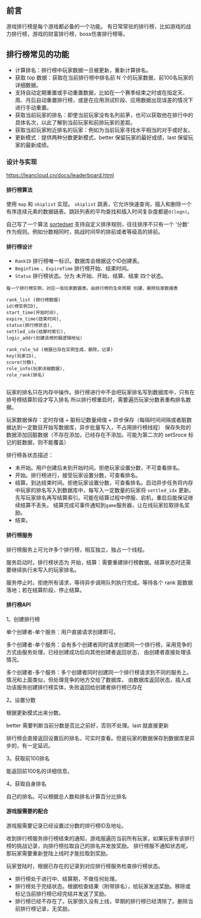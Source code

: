 
## 前言

游戏排行榜是每个游戏都必备的一个功能。
有日常常驻的排行榜，比如游戏的战力排行榜，游戏的财富排行榜，boss伤害排行榜等。

## 排行榜常见的功能

- 计算排名：排行榜中玩家数据一旦被更新，重新计算排名。
- 获取 top 数据：获取在当前排行榜中排名前 N 个的玩家数据，前100名玩家的详细数据。
- 支持自动定期重置或手动重置数据，比如在一个赛季结束之时或在指定天、周、月后自动重置排行榜，或是在应用测试阶段、应用数据出现误差的情况下进行手动重置。
- 获取当前玩家的排名：即使当前玩家没有名列前茅，也可以获取他在排行中的具体名次，以此了解到当前玩家和前排玩家的差距。
- 获取当前玩家附近排名的玩家：例如为当前玩家寻找水平相当的对手或好友。
- 更新模式：提供两种分数更新模式，better 保留玩家的最好成绩，last 保留玩家的最新成绩。

### 设计与实现

https://leancloud.cn/docs/leaderboard.html

#### 排行榜算法

使用 `map` 和 `skiplist` 实现。
`skiplist` 跳表，它允许快速查询，插入和删除一个有序连续元素的数据链表。跳跃列表的平均查找和插入时间复杂度都是`O(logn)`。

自己写了一个算法 [sortedset](https://github.com/yddeng/sortedset) 
支持自定义排序规则，往往排序不只有一个 '分数' 作为规则。例如分数相同时，挑战时间早的排前或者等级高的排前。

#### 排行榜设计

- `RankID` 排行榜唯一标识。数据库会根据这个ID创建表。
- `BeginTime` 、`ExpireTime` 排行榜开始、结束时间。
- `Status` 排行榜状态。分为 未开始、开始、结算、结束 四个状态。

```
每一个排行榜实例，对应一张玩家数据表。由排行榜的生命周期 创建、删除玩家数据表

rank_list (排行榜数据)
id(榜实例ID), 
start_time(开始时间),
expire_time(结束时间),
status(排行榜状态),
settled_idx(结算时索引),
logic_addr(创建该榜的服逻辑地址）
    
rank_role_%d (根据已存在实例生成，删除。记录)
key(玩家ID),
score(分数),
role_info(玩家详细数据),
role_rank(排名)
        
```

玩家的排名只在内存中操作。排行榜进行中不会吧玩家排名写到数据库中，只有在排号榜结算阶段才写入排名
所以排行榜重启时，需要遍历玩家分数表重构排名数据。

玩家数据保存：定时存储 + 脏标记数量阀值 + 异步保存（每隔时间间隔或者脏数据达到一定数目开始写数据库，异步批量写入，不占用排行榜线程）
保存失败的数据添加回脏数据（不存在添加，已经存在不添加。可能为第二次的 setSroce 标记的脏数据，则不能覆盖）

排行榜各状态描述：
- 未开始。用户创建后未到开始时间。拒绝玩家设置分数，不可查看排名。
- 开始。排行榜进行，接受玩家设置分数，可查看排名。 
- 结算。到达结束时间。拒绝玩家设置分数，可查看排名。启动异步任务将内存中玩家的排名写入到数据库中，每写入一定数量的玩家将 `settled_idx` 更新。
    先写玩家排名再写结算索引。可能在结算过程中停服、宕机，重启后能保证继续结算不丢失。
    结算完成可事件通知到`game`服务器，让在线玩家拉取排名奖励。
- 结束。

#### 排行榜服务

排行榜服务上可允许多个排行榜，相互独立，独占一个线程。

服务启动时。排行榜状态为 开始，结算：需要重建排行榜数据。结算状态时还需要继续执行未写入的玩家排名。

服务停止时。拒绝所有请求，等待异步调用队列执行完成。等待各个 rank 脏数据落地；若在结算阶段，停止结算。


#### 排行榜API

1。创建排行榜 

单个创建者-单个服务：用户直接请求创建即可。

多个创建者-单个服务：会有多个创建者同时请求创建同一个排行榜，采用竞争的方式由服务处理，已经创建成功后向其他创建者返回状态，
由创建者直接处理该情况。

多个创建者-多个服务：多个创建者同时创建同一个排行榜请求到不同的服务上。情况和上面类似，但处理竞争的地方交给了数据库，
由数据库返回状态，插入成功该服务创建排行榜实体，失败返回给创建者排行榜已存在

2。设置分数 

根据更新模式出来分数。

better 需要判断当前分数是否比之前好，否则不处理。last 就直接更新

排行榜会直接返回设置后的排名，可实时查看。但是玩家的数据保存到数据库是异步的，有一定延迟。

3。获取前100排名 

能返回前100名的详细信息。

4。获取自身排名

自己的排名。可以根据总人数和排名计算百分比排名

#### 游戏服需要的配合

游戏服需要记录已经设置过分数的排行榜ID及地址。

收到排行榜服务排行榜结束的通知，游戏服遍历当前所有玩家，如果玩家有该排行榜的挑战记录，向排行榜拉取自己的排名并发放奖励。
排行榜服不通知状态呢，那玩家需要重新登陆上线时才能拉取到奖励。

玩家登陆时，根据已存在的记录到对应排行榜服务检查排行榜状态。
- 排行榜处于进行中、结算期，不做任何处理。
- 排行榜处于完结状态。根据检查结果（附带排名），给玩家发送奖励。移除或标记当前排行榜已经完结并发送了奖励。
- 排行榜已经不存在了。玩家很久没有上线，早期的排行榜已经清除了。删除当前排行榜记录，无奖励。

